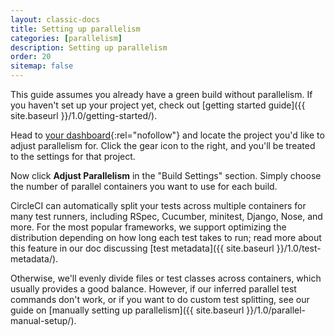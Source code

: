 ```yaml
---
layout: classic-docs
title: Setting up parallelism
categories: [parallelism]
description: Setting up parallelism
order: 20
sitemap: false
---
```


This guide assumes you already have a green build without parallelism. If you haven't set up your project yet, check out [getting started guide]({{ site.baseurl }}/1.0/getting-started/).

Head to [your dashboard](https://circleci.com/dashboard){:rel="nofollow"} and locate the project you'd like to adjust parallelism for. Click the gear icon to the right, and you'll be treated to the settings for that project.

Now click **Adjust Parallelism** in the "Build Settings" section. Simply choose the number of parallel containers you want to use for each build.

CircleCI can automatically split your tests across multiple containers for many test runners, including RSpec, Cucumber, minitest, Django, Nose, and more. For the most popular frameworks, we support optimizing the distribution depending on how long each test takes to run; read more about this feature in our doc discussing [test metadata]({{ site.baseurl }}/1.0/test-metadata/).

Otherwise, we'll evenly divide files or test classes across containers, which usually provides a good balance. However, if our inferred parallel test commands don't work, or if you want to do custom test splitting, see our guide on [manually setting up parallelism]({{ site.baseurl }}/1.0/parallel-manual-setup/).
